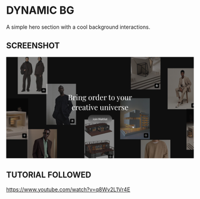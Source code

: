 # DYNAMIC BG

A simple hero section with a cool background interactions.

## SCREENSHOT

![Screenshot of page](images/dynamic-bg-screenshot.png)

## TUTORIAL FOLLOWED

<https://www.youtube.com/watch?v=q8Wv2L1Vr4E>
